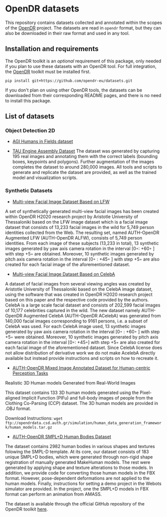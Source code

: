 # OpenDR datasets

This repository contains datasets collected and annotated within the scopes of the [OpenDR](https://github.com/opendr-eu/opendr) project. The datasets are read in `opendr` format, but they can also be downloaded in their raw format and used in any tool. 

## Installation and requirements

The OpenDR toolkit is an _optional_ requirement of this package, only needed if you plan to use these datasets with an OpenDR tool. For full integration, the [OpenDR](https://github.com/opendr-eu/opendr) toolkit must be installed first.

```
pip install git+https://github.com/opendr-eu/datasets.git
```

If you don't plan on using other OpenDR tools, the datasets can be downloaded from their corresponding README pages, and there is no need to install this package. 


## List of datasets

### Object Detection 2D

- [AGI Humans in Fields dataset](examples/agi_humans)

- [TAU Engine Assembly Dataset](https://doi.org/10.5281/zenodo.7669593)
The dataset was generated by capturing 195 real images and annotating them with the correct labels (bounding boxes, keypoints and polygons). Further augmentation of the images completes the dataset to around 280,000 images. All tools and scripts to generate and replicate the dataset are provided, as well as the trained model and visualization scripts.


### Synthetic Datasets
- [Multi-view Facial Image Dataset Based on LFW](https://zenodo.org/record/5809158#.Y-JcIHZByUk)

A set of synthetically generated multi-view facial images has been created within OpenDR H2020 research project by Aristotle University of Thessaloniki based on the  LFW   image dataset which is a facial image dataset that consists of 13,233 facial images in the wild for 5,749 person identities collected from the Web. The resulting set, named AUTH-OpenDR Augmented LFW (AUTH-OpenDR ALFW), consists of 5,749 person identities. From each image of these subjects (13,233 in total), 13 synthetic images generated by yaw axis camera rotation in the interval [0◦: +60◦ ] with step +5◦ are obtained. Moreover, 10 synthetic images generated by pitch axis camera rotation in the interval [0◦ : +45◦ ] with step +5◦ are also created for each facial image of the aforementioned dataset.

- [Multi-view Facial Image Dataset Based on CelebA](https://zenodo.org/record/5809273#.Y-JdZXZByUk)

A dataset of facial images from several viewing angles was created by Aristotle University of Thessaloniki based on the CelebA image dataset, using the software that was created in OpenDR H2020 research project based on this paper and the respective code provided by the authors. CelebA is a large scale facial dataset and consists of 202,599 facial images of 10,177 celebrities captured in the wild. The new dataset namely AUTH-OpenDR Augmented CelebA (AUTH-OpenDR ACelebA) was generated from 140,000 facial images corresponding to 9161 persons, i.e. a subset of CelebA was used. For each CelebA image used, 13 synthetic images generated by yaw axis camera rotation in the interval [0◦ : +60◦ ] with step +5◦ were obtained. Moreover, 10 synthetic images generated by pitch axis camera rotation in the interval [0◦: +45◦] with step +5◦ are also created for each facial image of the aforementioned dataset. Since CelebA license does not allow distribution of derivative work we do not make AcelebA directly available but instead provide instructions and scripts on how to recreate it.

- [AUTH-OpenDR Mixed Image Annotated Dataset for Human-centric Perception Tasks](https://zenodo.org/record/5801594#.Y-TgqhxBxhE)

Realistic 3D Human models Generated from Real-World Images

This dataset contains 133 3D human models generated using the Pixel-aligned Implicit Function (PIFu) and full-body images of people from the Clothing Co-Parsing (CCP) dataset. The 3D human models are provided in .OBJ format.

Download Instructions:
`wget ftp://opendrdata.csd.auth.gr/simulation/human_data_generation_framework/human_models.tar.gz`

- [AUTH-OpenDR SMPL+D Human Bodies Dataset](https://zenodo.org/record/5801562#.Y-TgrBxBxhE)

The  dataset contains 2982 human bodies in various shapes and textures folowing the SMPL-D template. At its core, our dataset  consists of 183 unique SMPL+D bodies, which were generated through non-rigid shape registration of manually generated MakeHuman models. The rest were generated by applying shape and texture alterations to those models. In addition, we provide code for converting those human models in the FBX format.  However, pose-dependent deformations are not applied to the human models. Finally, instructions for setting a demo project in the Webots simulator are provided. In the project, one the SMPL+D models in FBX format can perform an animation from AMASS.

The dataset is available through the official GitHub repository of the OpenDR toolkit [here](https://github.com/opendr-eu/opendr/tree/master/projects/python/simulation/SMPL%2BD_human_models).
